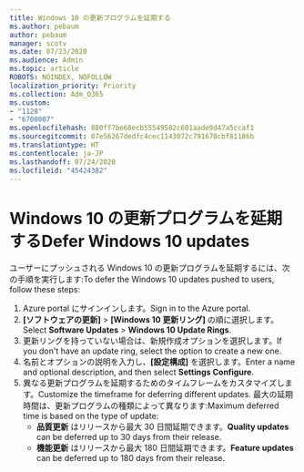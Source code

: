 ```yaml
---
title: Windows 10 の更新プログラムを延期する
ms.author: pebaum
author: pebaum
manager: scotv
ms.date: 07/23/2020
ms.audience: Admin
ms.topic: article
ROBOTS: NOINDEX, NOFOLLOW
localization_priority: Priority
ms.collection: Adm_O365
ms.custom:
- "1128"
- "6700007"
ms.openlocfilehash: 880ff7be68ecb55549582c601aade9d47a5ccaf1
ms.sourcegitcommit: 07e56267dedfc4cec1143072c791670cbf81186b
ms.translationtype: HT
ms.contentlocale: ja-JP
ms.lasthandoff: 07/24/2020
ms.locfileid: "45424382"
---
```

# <a name="defer-windows-10-updates"></a><span data-ttu-id="bacd0-102">Windows 10 の更新プログラムを延期する</span><span class="sxs-lookup"><span data-stu-id="bacd0-102">Defer Windows 10 updates</span></span>

<span data-ttu-id="bacd0-103">ユーザーにプッシュされる Windows 10 の更新プログラムを延期するには、次の手順を実行します:</span><span class="sxs-lookup"><span data-stu-id="bacd0-103">To defer the Windows 10 updates pushed to users, follow these steps:</span></span>

1. <span data-ttu-id="bacd0-104">Azure portal にサインインします。</span><span class="sxs-lookup"><span data-stu-id="bacd0-104">Sign in to the Azure portal.</span></span>
2. <span data-ttu-id="bacd0-105">**[ソフトウェアの更新]**  >  **[Windows 10 更新リング]** の順に選択します。</span><span class="sxs-lookup"><span data-stu-id="bacd0-105">Select  **Software Updates**  >  **Windows 10 Update Rings**.</span></span>
3. <span data-ttu-id="bacd0-106">更新リングを持っていない場合は、新規作成オプションを選択します。</span><span class="sxs-lookup"><span data-stu-id="bacd0-106">If you don't have an update ring, select the option to create a new one.</span></span>
4. <span data-ttu-id="bacd0-107">名前とオプションの説明を入力し、**[設定構成]** を選択します。</span><span class="sxs-lookup"><span data-stu-id="bacd0-107">Enter a name and optional description, and then select  **Settings Configure**.</span></span>
5. <span data-ttu-id="bacd0-108">異なる更新プログラムを延期するためのタイムフレームをカスタマイズします。</span><span class="sxs-lookup"><span data-stu-id="bacd0-108">Customize the timeframe for deferring different updates.</span></span> <span data-ttu-id="bacd0-109">最大の延期時間は、更新プログラムの種類によって異なります:</span><span class="sxs-lookup"><span data-stu-id="bacd0-109">Maximum deferred time is based on the type of update:</span></span>
    - <span data-ttu-id="bacd0-110">**品質更新** はリリースから最大 30 日間延期できます。</span><span class="sxs-lookup"><span data-stu-id="bacd0-110">**Quality updates**  can be deferred up to 30 days from their release.</span></span>
    - <span data-ttu-id="bacd0-111">**機能更新** はリリースから最大 180 日間延期できます。</span><span class="sxs-lookup"><span data-stu-id="bacd0-111">**Feature updates**  can be deferred up to 180 days from their release.</span></span>
